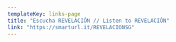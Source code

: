 ```yaml
---
templateKey: links-page
title: "Escucha REVELACIÓN // Listen to REVELACIÓN"
link: "https://smarturl.it/REVELACIONSG"
---
```

